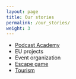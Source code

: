 ```yaml
---
layout: page
title: Our stories
permalink: /our_stories/
weight: 3
---
```


* [Podcast Academy](/ourStoriesPages/podcastAcademy.html)
* EU projects
* Event organization
* [Escape game](/ourStoriesPages/escapeTown.html)
* [Tourism](/ourStoriesPages/tourism.html)
